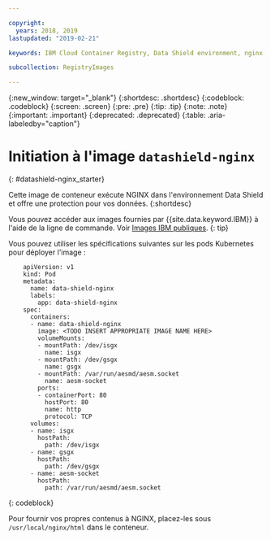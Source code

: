 ```yaml
---

copyright:
  years: 2018, 2019
lastupdated: "2019-02-21"

keywords: IBM Cloud Container Registry, Data Shield environment, nginx image, container image, public image

subcollection: RegistryImages

---
```


{:new_window: target="_blank"}
{:shortdesc: .shortdesc}
{:codeblock: .codeblock}
{:screen: .screen}
{:pre: .pre}
{:tip: .tip}
{:note: .note}
{:important: .important}
{:deprecated: .deprecated}
{:table: .aria-labeledby="caption"}

# Initiation à l'image `datashield-nginx`
{: #datashield-nginx_starter}

Cette image de conteneur exécute NGINX dans l'environnement Data Shield et offre une protection pour vos données.
{:shortdesc}

Vous pouvez accéder aux images fournies par {{site.data.keyword.IBM}} à l'aide de la ligne de commande. Voir [Images IBM publiques](/docs/services/Registry?topic=registry-public_images#public_images).
{: tip}

Vous pouvez utiliser les spécifications suivantes sur les pods Kubernetes pour déployer l'image :

```
    apiVersion: v1
    kind: Pod
    metadata:
      name: data-shield-nginx
      labels:
        app: data-shield-nginx
    spec:
      containers:
      - name: data-shield-nginx
        image: <TODO INSERT APPROPRIATE IMAGE NAME HERE>
        volumeMounts:
        - mountPath: /dev/isgx
          name: isgx
        - mountPath: /dev/gsgx
          name: gsgx
        - mountPath: /var/run/aesmd/aesm.socket
          name: aesm-socket
        ports:
        - containerPort: 80
          hostPort: 80
          name: http
          protocol: TCP
      volumes:
      - name: isgx
        hostPath:
          path: /dev/isgx
      - name: gsgx
        hostPath:
          path: /dev/gsgx
      - name: aesm-socket
        hostPath:
          path: /var/run/aesmd/aesm.socket
```
{: codeblock}

Pour fournir vos propres contenus à NGINX, placez-les sous `/usr/local/nginx/html` dans le conteneur.
